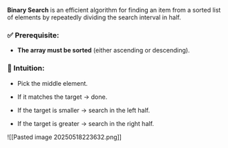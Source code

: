 **Binary Search** is an efficient algorithm for finding an item from a sorted list of elements by repeatedly dividing the search interval in half.

### ✅ Prerequisite:

- **The array must be sorted** (either ascending or descending).
### 🧠 Intuition:

- Pick the middle element.
    
- If it matches the target → done.
    
- If the target is smaller → search in the left half.
- If the target is greater → search in the right half.

![[Pasted image 20250518223632.png]]
